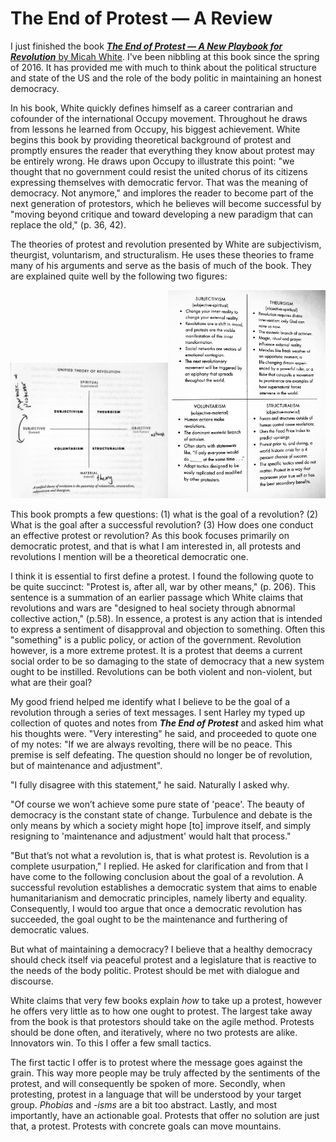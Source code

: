 # The End of Protest — A Review

I just finished the book [***The End of Protest — A New Playbook for Revolution*** by Micah White](https://endofprotest.com/). I've been nibbling at this book since the spring of 2016. It has provided me with much to think about the political structure and state of the US and the role of the body politic in maintaining an honest democracy.
<!--split-->
In his book, White quickly defines himself as a career contrarian and cofounder of the international Occupy movement. Throughout he draws from lessons he learned from Occupy, his biggest achievement. White begins this book by providing theoretical background of protest and promptly ensures the reader that everything they know about protest may be entirely wrong. He draws upon Occupy to illustrate this point: "we thought that no government could resist the united chorus of its citizens expressing themselves with democratic fervor. That was the meaning of democracy. Not anymore," and implores the reader to become part of the next generation of protestors, which he believes will become successful by "moving beyond critique and toward developing a new paradigm that can replace the old," (p. 36, 42).

The theories of protest and revolution presented by White are subjectivism, theurgist, voluntarism, and structuralism. He uses these theories to frame many of his arguments and serve as the basis of much of the book. They are explained quite well by the following two figures:

<img src="../images/theoryofrev.jpg" width="50%"/><img src="../images/theoryofrev2.jpg" width="50%"/>


This book prompts a few questions: (1) what is the goal of a revolution? (2) What is the goal after a successful revolution? (3) How does one conduct an effective protest or revolution? As this book focuses primarily on democratic protest, and that is what I am interested in, all protests and revolutions I mention will be a theoretical democratic one.

I think it is essential to first define a protest. I found the following quote to be quite succinct: "Protest is, after all, war by other means," (p. 206). This sentence is a summation of an earlier passage which White claims that revolutions and wars are "designed to heal society through abnormal collective action," (p.58). In essence, a protest is any action that is intended to express a sentiment of disapproval and objection to something. Often this "something" is a public policy, or action of the government. Revolution however, is a more extreme protest. It is a protest that deems a current social order to be so damaging to the state of democracy that a new system ought to be instilled. Revolutions can be both violent and non-violent, but what are their goal?

My good friend helped me identify what I believe to be the goal of a revolution through a series of text messages. I sent Harley my typed up collection of quotes and notes from ***The End of Protest*** and asked him what his thoughts were. "Very interesting" he said, and proceeded to quote one of my notes: "If we are always revolting, there will be no peace. This premise is self defeating. The question should no longer be of revolution, but of maintenance and adjustment".

"I fully disagree with this statement," he said. Naturally I asked why.

"Of course we won’t achieve some pure state of 'peace'. The beauty of democracy is the constant state of change. Turbulence and debate is the only means by which a society might hope [to] improve itself, and simply resigning to 'maintenance and adjustment' would halt that process."

"But that’s not what a revolution is, that is what protest is. Revolution is a complete usurpation," I replied. He asked for clarification and from that I have come to the following conclusion about the goal of a revolution. A successful revolution establishes a democratic system that aims to enable humanitarianism and democratic principles, namely liberty and equality. Consequently, I would too argue that once a democratic revolution has succeeded, the goal ought to be the maintenance and furthering of democratic values.

But what of maintaining a democracy? I believe that a healthy democracy should check itself via peaceful protest and a legislature that is reactive to the needs of the body politic. Protest should be met with dialogue and discourse.

White claims that very few books explain *how* to take up a protest, however he offers very little as to how one ought to protest. The largest take away from the book is that protestors should take on the agile method. Protests should be done often, and iteratively, where no two protests are alike. Innovators win. To this I offer a few small tactics.

The first tactic I offer is to protest where the message goes against the grain. This way more people may be truly affected by the sentiments of the protest, and will consequently be spoken of more. Secondly, when protesting, protest in a language that will be understood by your target group. *Phobias* and *-isms* are a bit too abstract. Lastly, and most importantly, have an actionable goal. Protests that offer no solution are just that, a protest. Protests with concrete goals can move mountains.
